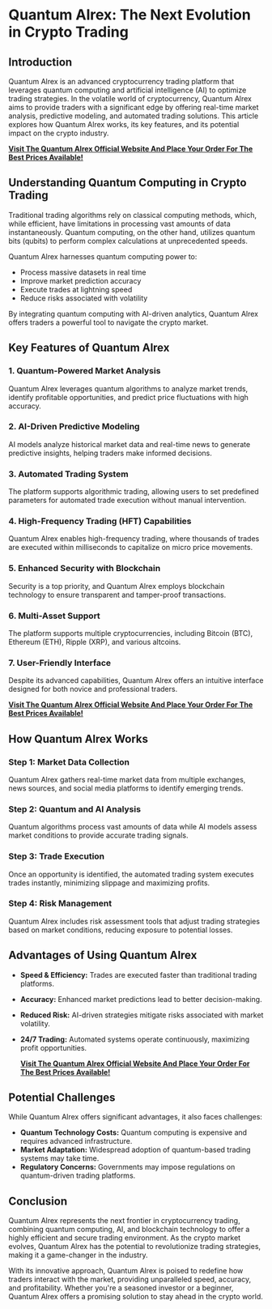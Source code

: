 # Quantum Alrex: The Next Evolution in Crypto Trading

## Introduction
Quantum Alrex is an advanced cryptocurrency trading platform that leverages quantum computing and artificial intelligence (AI) to optimize trading strategies. In the volatile world of cryptocurrency, Quantum Alrex aims to provide traders with a significant edge by offering real-time market analysis, predictive modeling, and automated trading solutions. This article explores how Quantum Alrex works, its key features, and its potential impact on the crypto industry.

**[Visit The Quantum Alrex Official Website And Place Your Order For The Best Prices Available!](https://mydealsjunction.info/order-quantumalrex)**

## Understanding Quantum Computing in Crypto Trading
Traditional trading algorithms rely on classical computing methods, which, while efficient, have limitations in processing vast amounts of data instantaneously. Quantum computing, on the other hand, utilizes quantum bits (qubits) to perform complex calculations at unprecedented speeds. 

Quantum Alrex harnesses quantum computing power to:
- Process massive datasets in real time
- Improve market prediction accuracy
- Execute trades at lightning speed
- Reduce risks associated with volatility

By integrating quantum computing with AI-driven analytics, Quantum Alrex offers traders a powerful tool to navigate the crypto market.

## Key Features of Quantum Alrex

### 1. **Quantum-Powered Market Analysis**
Quantum Alrex leverages quantum algorithms to analyze market trends, identify profitable opportunities, and predict price fluctuations with high accuracy.

### 2. **AI-Driven Predictive Modeling**
AI models analyze historical market data and real-time news to generate predictive insights, helping traders make informed decisions.

### 3. **Automated Trading System**
The platform supports algorithmic trading, allowing users to set predefined parameters for automated trade execution without manual intervention.

### 4. **High-Frequency Trading (HFT) Capabilities**
Quantum Alrex enables high-frequency trading, where thousands of trades are executed within milliseconds to capitalize on micro price movements.

### 5. **Enhanced Security with Blockchain**
Security is a top priority, and Quantum Alrex employs blockchain technology to ensure transparent and tamper-proof transactions.

### 6. **Multi-Asset Support**
The platform supports multiple cryptocurrencies, including Bitcoin (BTC), Ethereum (ETH), Ripple (XRP), and various altcoins.

### 7. **User-Friendly Interface**
Despite its advanced capabilities, Quantum Alrex offers an intuitive interface designed for both novice and professional traders.

**[Visit The Quantum Alrex Official Website And Place Your Order For The Best Prices Available!](https://mydealsjunction.info/order-quantumalrex)**

## How Quantum Alrex Works
### Step 1: **Market Data Collection**
Quantum Alrex gathers real-time market data from multiple exchanges, news sources, and social media platforms to identify emerging trends.

### Step 2: **Quantum and AI Analysis**
Quantum algorithms process vast amounts of data while AI models assess market conditions to provide accurate trading signals.

### Step 3: **Trade Execution**
Once an opportunity is identified, the automated trading system executes trades instantly, minimizing slippage and maximizing profits.

### Step 4: **Risk Management**
Quantum Alrex includes risk assessment tools that adjust trading strategies based on market conditions, reducing exposure to potential losses.

## Advantages of Using Quantum Alrex
- **Speed & Efficiency:** Trades are executed faster than traditional trading platforms.
- **Accuracy:** Enhanced market predictions lead to better decision-making.
- **Reduced Risk:** AI-driven strategies mitigate risks associated with market volatility.
- **24/7 Trading:** Automated systems operate continuously, maximizing profit opportunities.

  **[Visit The Quantum Alrex Official Website And Place Your Order For The Best Prices Available!](https://mydealsjunction.info/order-quantumalrex)**

## Potential Challenges
While Quantum Alrex offers significant advantages, it also faces challenges:
- **Quantum Technology Costs:** Quantum computing is expensive and requires advanced infrastructure.
- **Market Adaptation:** Widespread adoption of quantum-based trading systems may take time.
- **Regulatory Concerns:** Governments may impose regulations on quantum-driven trading platforms.

## Conclusion
Quantum Alrex represents the next frontier in cryptocurrency trading, combining quantum computing, AI, and blockchain technology to offer a highly efficient and secure trading environment. As the crypto market evolves, Quantum Alrex has the potential to revolutionize trading strategies, making it a game-changer in the industry.

With its innovative approach, Quantum Alrex is poised to redefine how traders interact with the market, providing unparalleled speed, accuracy, and profitability. Whether you're a seasoned investor or a beginner, Quantum Alrex offers a promising solution to stay ahead in the crypto world.
